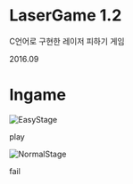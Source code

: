 # LaserGame 1.2
C언어로 구현한 레이저 피하기 게임

2016.09

# Ingame
![EasyStage](https://user-images.githubusercontent.com/24224903/79636055-fe10df80-81af-11ea-8cbc-a0530aed80ca.gif)

play

![NormalStage](https://user-images.githubusercontent.com/24224903/79636056-ff420c80-81af-11ea-933b-a28843ed08d2.gif)

fail
